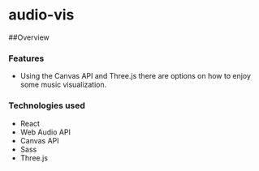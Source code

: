# audio-vis

##Overview

### Features
 - Using the Canvas API and Three.js there are options on how to enjoy some music visualization.

 ### Technologies used
 - React
 - Web Audio API
 - Canvas API 
 - Sass
 - Three.js
 
 
